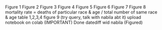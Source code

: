 Figure 1
Figure 2
Figure 3
Figure 4
Figure 5
Figure 6
Figure 7
Figure 8
mortality rate = deaths of particular race & age / total number of same race & age
table 1,2,3,4
figure 9 (try query, talk with nabila abt it)
upload notebook on colab (IMPORTANT) Done 
datediff wid nabila (Figured)

